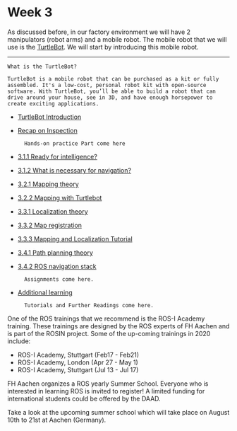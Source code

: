 # Week 3

As discussed before, in our factory environment we will have 2 manipulators (robot arms) and a mobile robot. The mobile robot that we will use is the [TurtleBot](http://www.turtlebot.com/manufacturers/). We will start by introducing this mobile robot.

---

    What is the TurtleBot?

    TurtleBot is a mobile robot that can be purchased as a kit or fully assembled. It's a low-cost, personal robot kit with open-source software. With TurtleBot, you’ll be able to build a robot that can drive around your house, see in 3D, and have enough horsepower to create exciting applications.

* [TurtleBot Introduction](https://youtu.be/S2YV6S-tuBU)
* [Recap on Inspection](https://youtu.be/l7FYlP9bj3M)

        Hands-on practice Part come here

* [3.1.1 Ready for intelligence?](https://youtu.be/_xbNBb6DML8)
* [3.1.2 What is necessary for navigation?](https://youtu.be/SpsXwpiR6gY)
* [3.2.1 Mapping theory](https://youtu.be/1TkaGRl0b_Y)
* [3.2.2 Mapping with Turtlebot](https://youtu.be/6Fh806bA6SY)
* [3.3.1 Localization theory](https://youtu.be/hNmSIhcDRJA)
* [3.3.2 Map registration](https://youtu.be/TfrmLa-wgSs)
* [3.3.3 Mapping and Localization Tutorial](https://youtu.be/FgMkbolkYqM)
* [3.4.1 Path planning theory](https://youtu.be/QID1F9rI3DA)
* [3.4.2 ROS navigation stack](https://youtu.be/s8riQEaW7Hg)
    
        Assignments come here.

* [Additional learning](https://youtu.be/3hA9XIv424I)

        Tutorials and Further Readings come here.


One of the ROS trainings that we recommend is the ROS-I Academy training. These trainings are designed by the ROS experts of FH Aachen and is part of the ROSIN project. Some of the up-coming trainings in 2020 include:

* ROS-I Academy, Stuttgart (Feb17 - Feb21)
* ROS-I Academy, London (Apr 27 - May 1)
* ROS-I Academy, Stuttgart (Jul 13 - Jul 17)

FH Aachen organizes a ROS yearly Summer School. Everyone who is interested in learning ROS is invited to register! A limited funding for international students could be offered by the DAAD.

Take a look at the upcoming summer school  which will take place on August 10th to 21st at Aachen (Germany).


